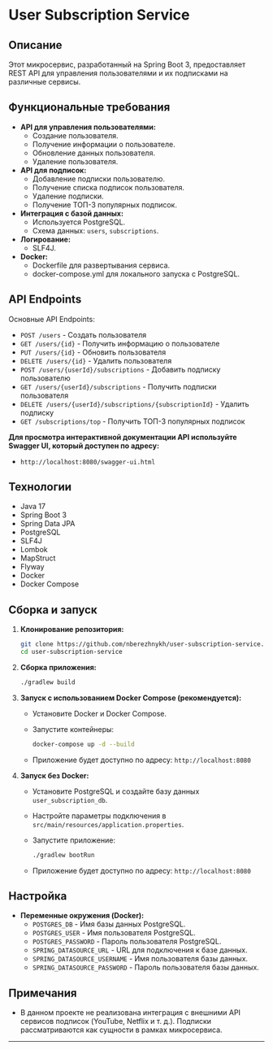 # User Subscription Service

## Описание

Этот микросервис, разработанный на Spring Boot 3, предоставляет REST API для управления пользователями и их подписками на различные сервисы.

## Функциональные требования

* **API для управления пользователями:**
    * Создание пользователя.
    * Получение информации о пользователе.
    * Обновление данных пользователя.
    * Удаление пользователя.
* **API для подписок:**
    * Добавление подписки пользователю.
    * Получение списка подписок пользователя.
    * Удаление подписки.
    * Получение ТОП-3 популярных подписок.
* **Интеграция с базой данных:**
    * Используется PostgreSQL.
    * Схема данных: `users`, `subscriptions`.
* **Логирование:**
    * SLF4J.
* **Docker:**
    * Dockerfile для развертывания сервиса.
    * docker-compose.yml для локального запуска с PostgreSQL.

## API Endpoints

Основные API Endpoints:

* `POST /users` - Создать пользователя
* `GET /users/{id}` - Получить информацию о пользователе
* `PUT /users/{id}` - Обновить пользователя
* `DELETE /users/{id}` - Удалить пользователя
* `POST /users/{userId}/subscriptions` - Добавить подписку пользователю
* `GET /users/{userId}/subscriptions` - Получить подписки пользователя
* `DELETE /users/{userId}/subscriptions/{subscriptionId}` - Удалить подписку
* `GET /subscriptions/top` - Получить ТОП-3 популярных подписок

**Для просмотра интерактивной документации API используйте Swagger UI, который доступен по адресу:**

* `http://localhost:8080/swagger-ui.html`

## Технологии

* Java 17
* Spring Boot 3
* Spring Data JPA
* PostgreSQL
* SLF4J
* Lombok
* MapStruct
* Flyway
* Docker
* Docker Compose

## Сборка и запуск

1.  **Клонирование репозитория:**

    ```bash
    git clone https://github.com/nberezhnykh/user-subscription-service.git
    cd user-subscription-service
    ```

2.  **Сборка приложения:**

    ```bash
    ./gradlew build
    ```

3.  **Запуск с использованием Docker Compose (рекомендуется):**

    * Установите Docker и Docker Compose.
    * Запустите контейнеры:

        ```bash
        docker-compose up -d --build
        ```

    * Приложение будет доступно по адресу: `http://localhost:8080`

4.  **Запуск без Docker:**

    * Установите PostgreSQL и создайте базу данных `user_subscription_db`.
    * Настройте параметры подключения в `src/main/resources/application.properties`.
    * Запустите приложение:

        ```bash
        ./gradlew bootRun
        ```

    * Приложение будет доступно по адресу: `http://localhost:8080`

## Настройка

* **Переменные окружения (Docker):**
    * `POSTGRES_DB` - Имя базы данных PostgreSQL.
    * `POSTGRES_USER` - Имя пользователя PostgreSQL.
    * `POSTGRES_PASSWORD` - Пароль пользователя PostgreSQL.
    * `SPRING_DATASOURCE_URL` - URL для подключения к базе данных.
    * `SPRING_DATASOURCE_USERNAME` - Имя пользователя базы данных.
    * `SPRING_DATASOURCE_PASSWORD` - Пароль пользователя базы данных.

## Примечания

* В данном проекте не реализована интеграция с внешними API сервисов подписок (YouTube, Netflix и т. д.). Подписки рассматриваются как сущности в рамках микросервиса.

---